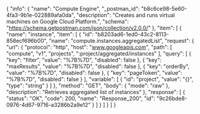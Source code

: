 {
  "info": {
    "name": "Compute Engine",
    "_postman_id": "b8c6ce98-5e60-4fa3-9b1e-022889afa0da",
    "description": "Creates and runs virtual machines on Google Cloud Platform.",
    "schema": "https://schema.getpostman.com/json/collection/v2.0.0/"
  },
  "item": [
    {
      "name": "instance",
      "item": [
        {
          "id": "b8203ad6-1ed0-43c2-8113-858ecf696b00",
          "name": "compute.instances.aggregatedList",
          "request": {
            "url": {
              "protocol": "http",
              "host": "www.googleapis.com",
              "path": [
                "compute",
                "v1",
                "projects",
                ":project/aggregated/instances"
              ],
              "query": [
                {
                  "key": "filter",
                  "value": "%7B%7D",
                  "disabled": false
                },
                {
                  "key": "maxResults",
                  "value": "%7B%7D",
                  "disabled": false
                },
                {
                  "key": "orderBy",
                  "value": "%7B%7D",
                  "disabled": false
                },
                {
                  "key": "pageToken",
                  "value": "%7B%7D",
                  "disabled": false
                }
              ],
              "variable": [
                {
                  "id": "project",
                  "value": "{}",
                  "type": "string"
                }
              ]
            },
            "method": "GET",
            "body": {
              "mode": "raw"
            },
            "description": "Retrieves aggregated list of instances"
          },
          "response": [
            {
              "status": "OK",
              "code": 200,
              "name": "Response_200",
              "id": "9c26bde8-0976-4d67-9716-a3286b2a9e12"
            }
          ]
        }
      ]
    }
  ]
}
